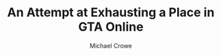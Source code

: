 ---
title: "An Attempt at Exhausting a Place in GTA Online"
subtitle: ""
description: ""
layout: book
author: Michael Crowe
started: 2017-08-26
read: 2017-01-01
status: read
rating: 4
color: 
cover: 
pages: 108
link: 
---